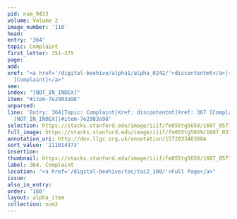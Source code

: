 ```yaml
---
pid: num_0433
volume: Volume 2
image_number: '110'
head:
entry: '364'
topic: Complaint
first_letter: 351-375
page:
add:
xref: "<a href='/digital-beehive/alpha1/alpha_0242/'>discontentmt</a>|<a href='/digital-beehive/num2/num_0439/'>367
  [Complaint]</a>"
see:
index: "[NOT_IN_INDEX]"
item: "#item-7e2983a98"
unparsed:
line: 'Entry: 364|Topic: Complaint|Xref: discontentmt|Xref: 367 [Complaint]|Index:
  [NOT_IN_INDEX]|#item-7e2983a98'
selection: https://stacks.stanford.edu/image/iiif/fm855tg5659/1607_0577/889,4373,2850,544/full/0/default.jpg
full_image: https://stacks.stanford.edu/image/iiif/fm855tg5659/1607_0577/full/full/0/default.jpg
annotation_uri: http://dev.llgc.org.uk/annotation/1572033403084
sort_value: '211014373'
insertion:
thumbnail: https://stacks.stanford.edu/image/iiif/fm855tg5659/1607_0577/889,4373,600,180/250,/0/default.jpg
label: 364. Complaint
location: "<a href='/digital-beehive/toc/toc2_100/'>Full Page</a>"
issue:
also_in_entry:
order: '160'
layout: alpha_item
collection: num2
---
```


